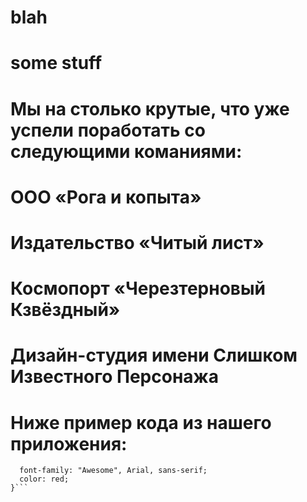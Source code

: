 # blah
# some stuff
# Мы на столько крутые, что уже успели поработать со следующими команиями:

# ООО «Рога и копыта»
# Издательство «Читый лист»
# Космопорт «Черезтерновый Кзвёздный»
# Дизайн-студия имени Слишком Известного Персонажа
# Ниже пример кода из нашего приложения:

```.selector {
  font-family: "Awesome", Arial, sans-serif;
  color: red;
}```